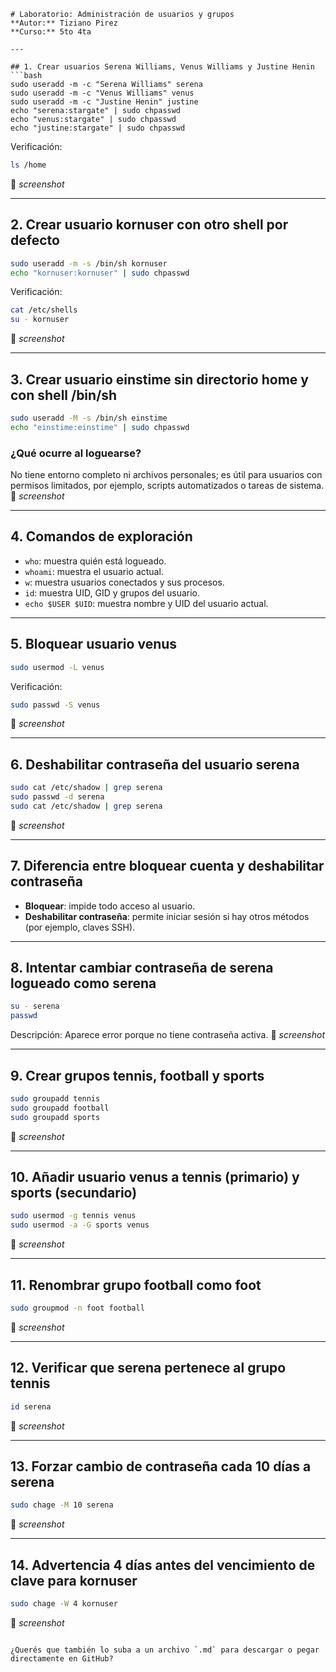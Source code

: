 
````
# Laboratorio: Administración de usuarios y grupos  
**Autor:** Tiziano Pirez  
**Curso:** 5to 4ta  

---

## 1. Crear usuarios Serena Williams, Venus Williams y Justine Henin  
```bash
sudo useradd -m -c "Serena Williams" serena
sudo useradd -m -c "Venus Williams" venus
sudo useradd -m -c "Justine Henin" justine
echo "serena:stargate" | sudo chpasswd
echo "venus:stargate" | sudo chpasswd
echo "justine:stargate" | sudo chpasswd
````

Verificación:

```bash
ls /home
```

📸 *screenshot*

---

## 2. Crear usuario kornuser con otro shell por defecto

```bash
sudo useradd -m -s /bin/sh kornuser
echo "kornuser:kornuser" | sudo chpasswd
```

Verificación:

```bash
cat /etc/shells
su - kornuser
```

📸 *screenshot*

---

## 3. Crear usuario einstime sin directorio home y con shell /bin/sh

```bash
sudo useradd -M -s /bin/sh einstime
echo "einstime:einstime" | sudo chpasswd
```

### ¿Qué ocurre al loguearse?

No tiene entorno completo ni archivos personales; es útil para usuarios con permisos limitados, por ejemplo, scripts automatizados o tareas de sistema.
📸 *screenshot*

---

## 4. Comandos de exploración

* `who`: muestra quién está logueado.
* `whoami`: muestra el usuario actual.
* `w`: muestra usuarios conectados y sus procesos.
* `id`: muestra UID, GID y grupos del usuario.
* `echo $USER $UID`: muestra nombre y UID del usuario actual.

---

## 5. Bloquear usuario venus

```bash
sudo usermod -L venus
```

Verificación:

```bash
sudo passwd -S venus
```

📸 *screenshot*

---

## 6. Deshabilitar contraseña del usuario serena

```bash
sudo cat /etc/shadow | grep serena
sudo passwd -d serena
sudo cat /etc/shadow | grep serena
```

📸 *screenshot*

---

## 7. Diferencia entre bloquear cuenta y deshabilitar contraseña

* **Bloquear**: impide todo acceso al usuario.
* **Deshabilitar contraseña**: permite iniciar sesión si hay otros métodos (por ejemplo, claves SSH).

---

## 8. Intentar cambiar contraseña de serena logueado como serena

```bash
su - serena
passwd
```

Descripción: Aparece error porque no tiene contraseña activa.
📸 *screenshot*

---

## 9. Crear grupos tennis, football y sports

```bash
sudo groupadd tennis
sudo groupadd football
sudo groupadd sports
```

📸 *screenshot*

---

## 10. Añadir usuario venus a tennis (primario) y sports (secundario)

```bash
sudo usermod -g tennis venus
sudo usermod -a -G sports venus
```

📸 *screenshot*

---

## 11. Renombrar grupo football como foot

```bash
sudo groupmod -n foot football
```

📸 *screenshot*

---

## 12. Verificar que serena pertenece al grupo tennis

```bash
id serena
```

📸 *screenshot*

---

## 13. Forzar cambio de contraseña cada 10 días a serena

```bash
sudo chage -M 10 serena
```

📸 *screenshot*

---

## 14. Advertencia 4 días antes del vencimiento de clave para kornuser

```bash
sudo chage -W 4 kornuser
```

📸 *screenshot*

```

¿Querés que también lo suba a un archivo `.md` para descargar o pegar directamente en GitHub?
```
